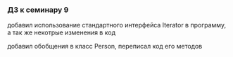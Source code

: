 ### ДЗ к семинару 9

добавил использование стандартного интерфейса Iterator в программу,
а так же некотрые изменения в код

добавил обобщения в класс Person, переписал код его методов